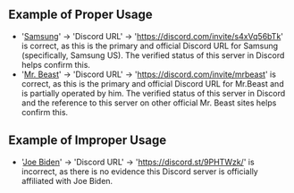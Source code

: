 ## Example of Proper Usage
* '[Samsung](https://golden.com/wiki/Samsung-6EMMBD)' → 'Discord URL' → 'https://discord.com/invite/s4xVq56bTk' is correct, as this is the primary and official Discord URL for Samsung (specifically, Samsung US). The verified status of this server in Discord helps confirm this.
* '[Mr. Beast](https://golden.com/wiki/MrBeast-4AVVEBE)' → 'Discord URL' → 'https://discord.com/invite/mrbeast' is correct, as this is the primary and official Discord URL for Mr.Beast and is partially operated by him. The verified status of this server in Discord and the reference to this server on other official Mr. Beast sites helps confirm this.

## Example of Improper Usage
*  '[Joe Biden](https://golden.com/wiki/Joe_Biden-VZ8RN)' → 'Discord URL' → 'https://discord.st/9PHTWzk/' is incorrect, as there is no evidence this Discord server is officially affiliated with Joe Biden. 